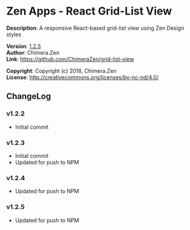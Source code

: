 # Zen Apps - React Grid-List View

**Description**:  A responsive React-based grid-list view using Zen Design styles

**Version**:      [1.2.5](#v125)  
**Author**:       Chimera.Zen  
**Link**:         https://github.com/ChimeraZen/grid-list-view

**Copyright**:    Copyright (c) 2018, Chimera.Zen  
**License**:      http://creativecommons.org/licenses/by-nc-nd/4.0/  


## ChangeLog
### v1.2.2
* Initial commit  

### v1.2.3
* Initial commit
* Updated for push to NPM  

### v1.2.4
* Updated for push to NPM  

### v1.2.5
* Updated for push to NPM  
